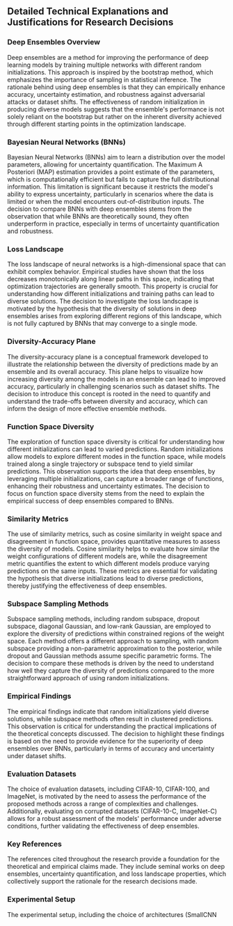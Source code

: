 ## Detailed Technical Explanations and Justifications for Research Decisions

### Deep Ensembles Overview
Deep ensembles are a method for improving the performance of deep learning models by training multiple networks with different random initializations. This approach is inspired by the bootstrap method, which emphasizes the importance of sampling in statistical inference. The rationale behind using deep ensembles is that they can empirically enhance accuracy, uncertainty estimation, and robustness against adversarial attacks or dataset shifts. The effectiveness of random initialization in producing diverse models suggests that the ensemble's performance is not solely reliant on the bootstrap but rather on the inherent diversity achieved through different starting points in the optimization landscape.

### Bayesian Neural Networks (BNNs)
Bayesian Neural Networks (BNNs) aim to learn a distribution over the model parameters, allowing for uncertainty quantification. The Maximum A Posteriori (MAP) estimation provides a point estimate of the parameters, which is computationally efficient but fails to capture the full distributional information. This limitation is significant because it restricts the model's ability to express uncertainty, particularly in scenarios where the data is limited or when the model encounters out-of-distribution inputs. The decision to compare BNNs with deep ensembles stems from the observation that while BNNs are theoretically sound, they often underperform in practice, especially in terms of uncertainty quantification and robustness.

### Loss Landscape
The loss landscape of neural networks is a high-dimensional space that can exhibit complex behavior. Empirical studies have shown that the loss decreases monotonically along linear paths in this space, indicating that optimization trajectories are generally smooth. This property is crucial for understanding how different initializations and training paths can lead to diverse solutions. The decision to investigate the loss landscape is motivated by the hypothesis that the diversity of solutions in deep ensembles arises from exploring different regions of this landscape, which is not fully captured by BNNs that may converge to a single mode.

### Diversity-Accuracy Plane
The diversity-accuracy plane is a conceptual framework developed to illustrate the relationship between the diversity of predictions made by an ensemble and its overall accuracy. This plane helps to visualize how increasing diversity among the models in an ensemble can lead to improved accuracy, particularly in challenging scenarios such as dataset shifts. The decision to introduce this concept is rooted in the need to quantify and understand the trade-offs between diversity and accuracy, which can inform the design of more effective ensemble methods.

### Function Space Diversity
The exploration of function space diversity is critical for understanding how different initializations can lead to varied predictions. Random initializations allow models to explore different modes in the function space, while models trained along a single trajectory or subspace tend to yield similar predictions. This observation supports the idea that deep ensembles, by leveraging multiple initializations, can capture a broader range of functions, enhancing their robustness and uncertainty estimates. The decision to focus on function space diversity stems from the need to explain the empirical success of deep ensembles compared to BNNs.

### Similarity Metrics
The use of similarity metrics, such as cosine similarity in weight space and disagreement in function space, provides quantitative measures to assess the diversity of models. Cosine similarity helps to evaluate how similar the weight configurations of different models are, while the disagreement metric quantifies the extent to which different models produce varying predictions on the same inputs. These metrics are essential for validating the hypothesis that diverse initializations lead to diverse predictions, thereby justifying the effectiveness of deep ensembles.

### Subspace Sampling Methods
Subspace sampling methods, including random subspace, dropout subspace, diagonal Gaussian, and low-rank Gaussian, are employed to explore the diversity of predictions within constrained regions of the weight space. Each method offers a different approach to sampling, with random subspace providing a non-parametric approximation to the posterior, while dropout and Gaussian methods assume specific parametric forms. The decision to compare these methods is driven by the need to understand how well they capture the diversity of predictions compared to the more straightforward approach of using random initializations.

### Empirical Findings
The empirical findings indicate that random initializations yield diverse solutions, while subspace methods often result in clustered predictions. This observation is critical for understanding the practical implications of the theoretical concepts discussed. The decision to highlight these findings is based on the need to provide evidence for the superiority of deep ensembles over BNNs, particularly in terms of accuracy and uncertainty under dataset shifts.

### Evaluation Datasets
The choice of evaluation datasets, including CIFAR-10, CIFAR-100, and ImageNet, is motivated by the need to assess the performance of the proposed methods across a range of complexities and challenges. Additionally, evaluating on corrupted datasets (CIFAR-10-C, ImageNet-C) allows for a robust assessment of the models' performance under adverse conditions, further validating the effectiveness of deep ensembles.

### Key References
The references cited throughout the research provide a foundation for the theoretical and empirical claims made. They include seminal works on deep ensembles, uncertainty quantification, and loss landscape properties, which collectively support the rationale for the research decisions made.

### Experimental Setup
The experimental setup, including the choice of architectures (SmallCNN